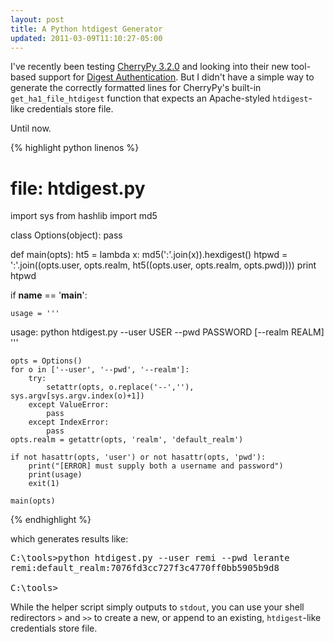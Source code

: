 ```yaml
---
layout: post
title: A Python htdigest Generator
updated: 2011-03-09T11:10:27-05:00
---
```


I've recently been testing [CherryPy 3.2.0](http://cherrypy.org/wiki/WhatsNewIn32) and
looking into their new tool-based support for [Digest Authentication](http://en.wikipedia.org/wiki/Digest_authentication).
But I didn't have a simple way to generate the correctly formatted lines for CherryPy's
built-in `get_ha1_file_htdigest` function that expects an Apache-styled `htdigest`-like
credentials store file.

Until now.

{% highlight python linenos %}
# file: htdigest.py
import sys
from hashlib import md5

class Options(object):
    pass

def main(opts):
    ht5 = lambda x: md5(':'.join(x)).hexdigest()
    htpwd = ':'.join((opts.user, opts.realm,
                     ht5((opts.user, opts.realm, opts.pwd))))
    print htpwd


if __name__ == '__main__':

    usage = '''
usage: python htdigest.py --user USER --pwd PASSWORD [--realm REALM]
'''

    opts = Options()
    for o in ['--user', '--pwd', '--realm']:
        try:
            setattr(opts, o.replace('--',''), sys.argv[sys.argv.index(o)+1])
        except ValueError:
            pass
        except IndexError:
            pass
    opts.realm = getattr(opts, 'realm', 'default_realm')

    if not hasattr(opts, 'user') or not hasattr(opts, 'pwd'):
        print("[ERROR] must supply both a username and password")
        print(usage)
        exit(1)

    main(opts)
{% endhighlight %}

which generates results like:

<pre class="shell">
C:\tools>python htdigest.py --user remi --pwd lerante
remi:default_realm:7076fd3cc727f3c4770ff0bb5905b9d8

C:\tools>
</pre>

While the helper script simply outputs to `stdout`, you can use your shell
redirectors `>` and `>>` to create a new, or append to an existing,
`htdigest`-like credentials store file.
